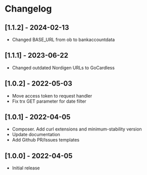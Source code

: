# Changelog

## [1.1.2] - 2024-02-13

- Changed BASE_URL from ob to bankaccountdata

## [1.1.1] - 2023-06-22

- Changed outdated Nordigen URLs to GoCardless

## [1.0.2] - 2022-05-03

- Move access token to request handler
- Fix trx GET parameter for date filter

## [1.0.1] - 2022-04-05

- Composer. Add curl extensions and minimum-stability version
- Update documentation
- Add Github PR/Issues templates


## [1.0.0] - 2022-04-05

- Initial release

